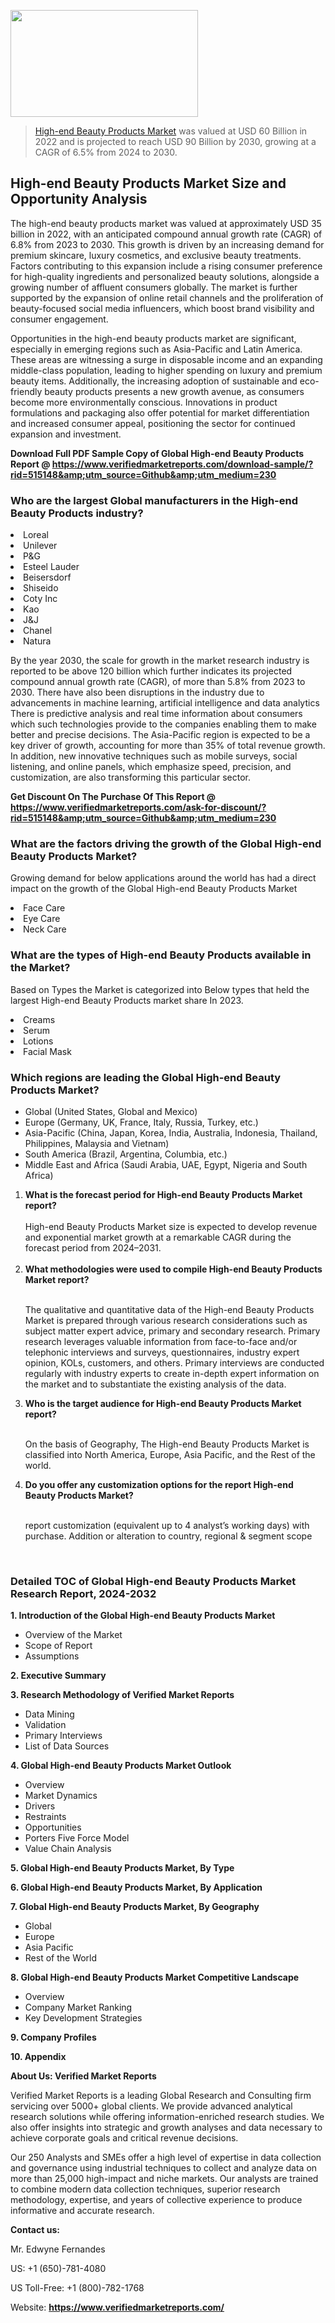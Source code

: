 <img src="https://ffe5etoiles.com/wp-content/uploads/2024/12/MST1-300x171.png" alt="" width="300" height="171" class="alignnone size-medium wp-image-20088" /><blockquote><p><p><a href="https://www.verifiedmarketreports.com/download-sample/?rid=515148&utm_source=Github&utm_medium=230" target="_blank">High-end Beauty Products Market</a> was valued at USD 60 Billion in 2022 and is projected to reach USD 90 Billion by 2030, growing at a CAGR of 6.5% from 2024 to 2030.</p></blockquote><p><h2>High-end Beauty Products Market Size and Opportunity Analysis</h2> <p>The high-end beauty products market was valued at approximately USD 35 billion in 2022, with an anticipated compound annual growth rate (CAGR) of 6.8% from 2023 to 2030. This growth is driven by an increasing demand for premium skincare, luxury cosmetics, and exclusive beauty treatments. Factors contributing to this expansion include a rising consumer preference for high-quality ingredients and personalized beauty solutions, alongside a growing number of affluent consumers globally. The market is further supported by the expansion of online retail channels and the proliferation of beauty-focused social media influencers, which boost brand visibility and consumer engagement.</p> <p>Opportunities in the high-end beauty products market are significant, especially in emerging regions such as Asia-Pacific and Latin America. These areas are witnessing a surge in disposable income and an expanding middle-class population, leading to higher spending on luxury and premium beauty items. Additionally, the increasing adoption of sustainable and eco-friendly beauty products presents a new growth avenue, as consumers become more environmentally conscious. Innovations in product formulations and packaging also offer potential for market differentiation and increased consumer appeal, positioning the sector for continued expansion and investment.</p> </p><p class=""><strong>Download Full PDF Sample Copy of Global High-end Beauty Products Report @ <a href="https://www.verifiedmarketreports.com/download-sample/?rid=515148&amp;utm_source=Github&amp;utm_medium=230" target="_blank">https://www.verifiedmarketreports.com/download-sample/?rid=515148&amp;utm_source=Github&amp;utm_medium=230</a></strong></p><h3 id="" class="">Who are the largest Global manufacturers in the High-end Beauty Products industry?</h3><p><li>Loreal</li><li> Unilever</li><li> P&G</li><li> Esteel Lauder</li><li> Beisersdorf</li><li> Shiseido</li><li> Coty Inc</li><li> Kao</li><li> J&J</li><li> Chanel</li><li> Natura</li></p><div class=""><div class="" dir="" data-message-author-role="" data-message-id="" data-message-model-slug=""><div class=""><div class=""><div class=""><div class="" dir="" data-message-author-role="" data-message-id="" data-message-model-slug=""><div class=""><div class=""><p>By the year 2030, the scale for growth in the market research industry is reported to be above 120 billion which further indicates its projected compound annual growth rate (CAGR), of more than 5.8% from 2023 to 2030. There have also been disruptions in the industry due to advancements in machine learning, artificial intelligence and data analytics There is predictive analysis and real time information about consumers which such technologies provide to the companies enabling them to make better and precise decisions. The Asia-Pacific region is expected to be a key driver of growth, accounting for more than 35% of total revenue growth. In addition, new innovative techniques such as mobile surveys, social listening, and online panels, which emphasize speed, precision, and customization, are also transforming this particular sector.</p><p><strong>Get Discount On The Purchase Of This Report @&nbsp; <a href="https://www.verifiedmarketreports.com/ask-for-discount/?rid=515148&amp;utm_source=Github&amp;utm_medium=230" target="_blank">https://www.verifiedmarketreports.com/ask-for-discount/?rid=515148&amp;utm_source=Github&amp;utm_medium=230</a></strong></p></div></div></div></div></div></div></div></div><h3 id="" class="">What are the factors driving the growth of the Global High-end Beauty Products Market?</h3><p id="" class="">Growing demand for below applications around the world has had a direct impact on the growth of the Global High-end Beauty Products Market</p><p id="" class=""><li>Face Care</li><li> Eye Care</li><li> Neck Care</li></p><h3 id="" class="">What are the types of High-end Beauty Products available in the Market?</h3><p id="" class="">Based on Types the Market is categorized into Below types that held the largest High-end Beauty Products market share In 2023.</p><p id="" class=""><li>Creams</li><li> Serum</li><li> Lotions</li><li> Facial Mask</li></p><h3 id="" class="">Which regions are leading the Global High-end Beauty Products Market?</h3><ul><li>Global (United States, Global and Mexico)</li><li>Europe (Germany, UK, France, Italy, Russia, Turkey, etc.)</li><li>Asia-Pacific (China, Japan, Korea, India, Australia, Indonesia, Thailand, Philippines, Malaysia and Vietnam)</li><li>South America (Brazil, Argentina, Columbia, etc.)</li><li>Middle East and Africa (Saudi Arabia, UAE, Egypt, Nigeria and South Africa)</li></ul><p><ol><li><strong>What is the forecast period for High-end Beauty Products Market report?<br /></strong><br /><span data-sheets-root="1" data-sheets-value="{&quot;1&quot;:2,&quot;2&quot;:&quot;XXXX size is expected to develop revenue and exponential market growth at a remarkable CAGR during the forecast period from 2024&ndash;2030.&quot;}" data-sheets-userformat="{&quot;2&quot;:12674,&quot;4&quot;:{&quot;1&quot;:2,&quot;2&quot;:16776960},&quot;10&quot;:2,&quot;11&quot;:0,&quot;15&quot;:&quot;Arial&quot;,&quot;16&quot;:12}">High-end Beauty Products Market size is expected to develop revenue and exponential market growth at a remarkable CAGR during the forecast period from 2024&ndash;2031.</span><br /><br /></li><li><strong>What methodologies were used to compile High-end Beauty Products Market report?<br /><br /></strong><p>The qualitative and quantitative data of the&nbsp;High-end Beauty Products Market is prepared through various research considerations such as subject matter expert advice, primary and secondary research. Primary research leverages valuable information from face-to-face and/or telephonic interviews and surveys, questionnaires, industry expert opinion, KOLs, customers, and others. Primary interviews are conducted regularly with industry experts to create in-depth expert information on the market and to substantiate the existing analysis of the data.&nbsp;</p></li><li><strong>Who is the target audience for High-end Beauty Products Market report?<br /><br /></strong><p>On the basis of Geography, The&nbsp;High-end Beauty Products Market is classified into North America, Europe, Asia Pacific, and the Rest of the world.</p></li><li><strong>Do you offer any customization options for the report High-end Beauty Products Market?<br /><br /></strong><p>report customization (equivalent up to 4 analyst&rsquo;s working days) with purchase. Addition or alteration to country, regional &amp; segment scope</p><p>&nbsp;</p></li></ol></p><h3 id="" class="">Detailed TOC of Global High-end Beauty Products Market Research Report, 2024-2032</h3><p id="" class=""><strong>1. Introduction of the Global High-end Beauty Products Market</strong></p><ul><li>Overview of the Market</li><li>Scope of Report</li><li>Assumptions</li></ul><p id="" class=""><strong>2. Executive Summary</strong></p><p id="" class=""><strong>3. Research Methodology of&nbsp;Verified Market Reports</strong></p><ul><li>Data Mining</li><li>Validation</li><li>Primary Interviews</li><li>List of Data Sources</li></ul><p id="" class=""><strong>4. Global High-end Beauty Products Market Outlook</strong></p><ul><li>Overview</li><li>Market Dynamics</li><li>Drivers</li><li>Restraints</li><li>Opportunities</li><li>Porters Five Force Model</li><li>Value Chain Analysis</li></ul><p id="" class=""><strong>5. Global High-end Beauty Products Market, By&nbsp;Type</strong></p><p id="" class=""><strong>6. Global High-end Beauty Products Market, By Application</strong></p><p id="" class=""><strong>7. Global High-end Beauty Products Market, By Geography</strong></p><ul><li>Global</li><li>Europe</li><li>Asia Pacific</li><li>Rest of the World</li></ul><p id="" class=""><strong>8. Global High-end Beauty Products Market Competitive Landscape</strong></p><ul><li>Overview</li><li>Company Market Ranking</li><li>Key Development Strategies</li></ul><p id="" class=""><strong>9. Company Profiles</strong></p><p id="" class=""><strong>10. Appendix</strong></p><p id="" class=""><strong>About Us: Verified Market Reports</strong></p><p id="" class="">Verified Market Reports is a leading Global Research and Consulting firm servicing over 5000+ global clients. We provide advanced analytical research solutions while offering information-enriched research studies. We also offer insights into strategic and growth analyses and data necessary to achieve corporate goals and critical revenue decisions.</p><p id="" class="">Our 250 Analysts and SMEs offer a high level of expertise in data collection and governance using industrial techniques to collect and analyze data on more than 25,000 high-impact and niche markets. Our analysts are trained to combine modern data collection techniques, superior research methodology, expertise, and years of collective experience to produce informative and accurate research.</p><p id="" class=""><strong>Contact us:</strong></p><p id="" class="">Mr. Edwyne Fernandes</p><p id="" class="">US: +1 (650)-781-4080</p><p id="" class="">US Toll-Free: +1 (800)-782-1768</p><p id="" class="">Website: <a target="" data-test-app-aware-link=""><strong>https://www.verifiedmarketreports.com/</strong></a></p>
